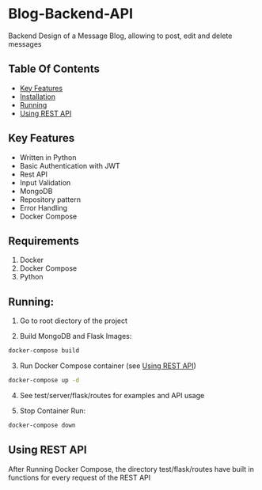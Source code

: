 # Blog-Backend-API
Backend Design of a Message Blog, allowing to post, edit and delete messages 

## Table Of Contents
- [Key Features](#key-features)
- [Installation](#installation)
- [Running](#running)
- [Using REST API](#using-rest-api)

## Key Features
- Written in Python
- Basic Authentication with JWT
- Rest API
- Input Validation
- MongoDB
- Repository pattern
- Error Handling 
- Docker Compose

## Requirements
1. Docker
2. Docker Compose
3. Python

## Running:
1. Go to root diectory of the project

2. Build MongoDB and Flask Images:
```bash
docker-compose build
```
3. Run Docker Compose container (see [Using REST API](#using-rest-api))
```bash
docker-compose up -d
```
4. See test/server/flask/routes for examples and API usage

5. Stop Container Run:
```bash
docker-compose down
```

## Using REST API
After Running Docker Compose, the directory test/flask/routes have built in functions for every request of the REST API

